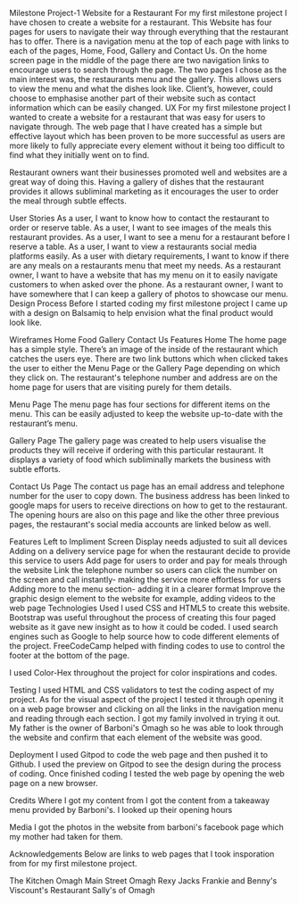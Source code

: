 Milestone Project-1
Website for a Restaurant
For my first milestone project I have chosen to create a website for a restaurant. This Website has four pages for users to navigate their way through everything that the restaurant has to offer. There is a navigation menu at the top of each page with links to each of the pages, Home, Food, Gallery and Contact Us. On the home screen page in the middle of the page there are two navigation links to encourage users to search through the page. The two pages I chose as the main interest was, the restaurants menu and the gallery. This allows users to view the menu and what the dishes look like. Client’s, however, could choose to emphasise another part of their website such as contact information which can be easily changed.
UX
For my first milestone project I wanted to create a website for a restaurant that was easy for users to navigate through. The web page that I have created has a simple but effective layout which has been proven to be more successful as users are more likely to fully appreciate every element without it being too difficult to find what they initially went on to find.

Restaurant owners want their businesses promoted well and websites are a great way of doing this. Having a gallery of dishes that the restaurant provides it allows subliminal marketing as it encourages the user to order the meal through subtle effects.

User Stories
As a user, I want to know how to contact the restaurant to order or reserve table.
As a user, I want to see images of the meals this restaurant provides.
As a user, I want to see a menu for a restaurant before I reserve a table.
As a user, I want to view a restaurants social media platforms easily.
As a user with dietary requirements, I want to know if there are any meals on a restaurants menu that meet my needs.
As a restaurant owner, I want to have a website that has my menu on it to easily navigate customers to when asked over the phone.
As a restaurant owner, I want to have somewhere that I can keep a gallery of photos to showcase our menu.
Design Process
Before I started coding my first milestone project I came up with a design on Balsamiq to help envision what the final product would look like.

Wireframes
Home
Food
Gallery
Contact Us
Features
Home
The home page has a simple style. There’s an image of the inside of the restaurant which catches the users eye. There are two link buttons which when clicked takes the user to either the Menu Page or the Gallery Page depending on which they click on. The restaurant's telephone number and address are on the home page for users that are visiting purely for them details.

Menu Page
The menu page has four sections for different items on the menu. This can be easily adjusted to keep the website up-to-date with the restaurant’s menu.

Gallery Page
The gallery page was created to help users visualise the products they will receive if ordering with this particular restaurant. It displays a variety of food which subliminally markets the business with subtle efforts.

Contact Us Page
The contact us page has an email address and telephone number for the user to copy down. The business address has been linked to google maps for users to receive directions on how to get to the restaurant. The opening hours are also on this page and like the other three previous pages, the restaurant's social media accounts are linked below as well.

Features Left to Impliment
Screen Display needs adjusted to suit all devices
Adding on a delivery service page for when the restaurant decide to provide this service to users
Add page for users to order and pay for meals through the website
Link the telephone number so users can click the number on the screen and call instantly- making the service more effortless for users
Adding more to the menu section- adding it in a clearer format
Improve the graphic design element to the website for example, adding videos to the web page
Technologies Used
I used CSS and HTML5 to create this website. Bootstrap was useful throughout the process of creating this four paged website as it gave new insight as to how it could be coded. I used search engines such as Google to help source how to code different elements of the project. FreeCodeCamp helped with finding codes to use to control the footer at the bottom of the page.

I used Color-Hex throughout the project for color inspirations and codes.

Testing
I used HTML and CSS validators to test the coding aspect of my project. As for the visual aspect of the project I tested it through opening it on a web page browser and clicking on all the links in the navigation menu and reading through each section. I got my family involved in trying it out. My father is the owner of Barboni's Omagh so he was able to look through the website and confirm that each element of the website was good.

Deployment
I used Gitpod to code the web page and then pushed it to Github. I used the preview on Gitpod to see the design during the process of coding. Once finished coding I tested the web page by opening the web page on a new browser.

Credits
Where I got my content from
I got the content from a takeaway menu provided by Barboni's. I looked up their opening hours

Media
I got the photos in the website from barboni's facebook page which my mother had taken for them.

Acknowledgements
Below are links to web pages that I took insporation from for my first milestone project.

The Kitchen Omagh
Main Street Omagh
Rexy Jacks
Frankie and Benny's
Viscount's Restaurant
Sally's of Omagh

